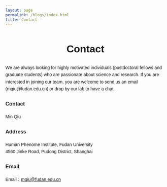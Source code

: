 ```yaml
---
layout: page
permalink: /blogs/index.html
title: Contact
---
```

<html lang="zh-CN">
<head>
    <meta charset="UTF-8">
    <meta name="viewport" content="width=device-width, initial-scale=1.0">
    <style>
        body {
            font-family: Arial, sans-serif;
            margin: 20px;
            line-height: 1.6;
        }
        .contact-section {
            max-width: 800px;
            margin: 0 auto;
        }
        h1 {
            text-align: center;
        }
        .contact-info {
            margin-bottom: 2px;
        }
        .contact-info h2 {
            color: #007bff;
        }
        .contact-info p {
            margin-bottom: 10px;
        }
    </style>
</head>
<body>
    <div class="contact-section">
        <h1 style="font-size: 32px;">Contact</h1>
            <p>We are always looking for highly motivated individuals (postdoctoral fellows and graduate students) who are passionate about science and research. If you are interested in joining our team, you are welcome to send us an email (mqiu@fudan.edu.cn) or drop by our lab to have a chat.
</p>
        <div class="contact-info">
            <h3>Contact</h3>
            <p>Min Qiu</p>
        </div>
        <div class="contact-info">
            <h3>Address</h3>
            <p>Human Phenome Institute, Fudan University<br>4560 Jinke Road, Pudong District, Shanghai</p>
        </div>
        <div class="contact-info">
            <h3>Email</h3>
            <p>Email：<a href="mailto:mqiu@fudan.edu.cn">mqiu@fudan.edu.cn</a></p>
        </div>
    </div>
</body>
</html>
